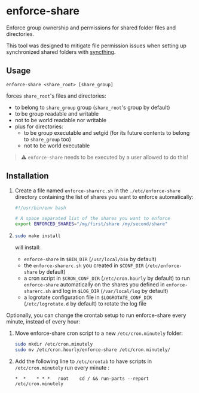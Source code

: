 # enforce-share

Enforce group ownership and permissions for shared folder files and directories.

This tool was designed to mitigate file permission issues
when setting up synchronized shared folders with [syncthing](https://syncthing.net/).

## Usage

```
enforce-share <share_root> [share_group]
```

forces `share_root`'s files and directories:

- to belong to `share_group` group (`share_root`'s group by default)
- to be group readable and writable
- not to be world readable nor writable
- plus for directories:
    - to be group executable and setgid (for its future contents to belong to `share_group` too)
    - not to be world executable

>   :warning: `enforce-share` needs to be executed by a user allowed to do this!

## Installation

1.  Create a file named `enforce-sharerc.sh` in the `./etc/enforce-share` directory
    containing the list of shares you want to enforce automatically:

    ```bash
    #!/usr/bin/env bash

    # A space separated list of the shares you want to enforce
    export ENFORCED_SHARES="/my/first/share /my/second/share"
    ```

1.  ```bash
    sudo make install
    ```

    will install:

    -   `enforce-share` in `$BIN_DIR` (`/usr/local/bin` by default)
    -   the `enforce-sharerc.sh` you created in `$CONF_DIR` (`/etc/enforce-share` by default)
    -   a cron script in `$CRON_CONF_DIR` (`/etc/cron.hourly` by default)
        to run `enforce-share` automatically on the shares you defined in `enforce-sharerc.sh`
        and log in `$LOG_DIR` (`/var/local/log` by default)
    -   a logrotate configuration file in `$LOGROTATE_CONF_DIR` (`/etc/logrotate.d` by default)
        to rotate the log file

Optionally, you can change the crontab setup to run enforce-share every minute, instead of every hour:

1.  Move enforce-share cron script to a new `/etc/cron.minutely` folder:

    ```bash
    sudo mkdir /etc/cron.minutely
    sudo mv /etc/cron.hourly/enforce-share /etc/cron.minutely/
    ```

1.  Add the following line to `/etc/crontab` to have scripts in `/etc/cron.minutely` run every minute :

    ```crontab
    *  *    * * *   root    cd / && run-parts --report /etc/cron.minutely
    ```

